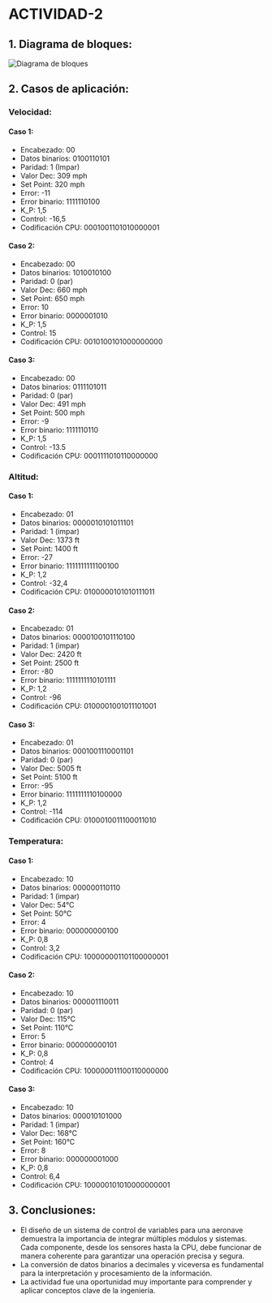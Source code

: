 # ACTIVIDAD-2
## 1. Diagrama de bloques:
![Diagrama de bloques](Bloques)
## 2. Casos de aplicación: 
### Velocidad:
#### Caso 1:
- Encabezado: 00
- Datos binarios: 0100110101
- Paridad: 1 (Impar)
- Valor Dec: 309 mph
- Set Point: 320 mph 
- Error: -11
- Error binario: 1111110100
- K_P: 1,5
- Control: -16,5
- Codificación CPU: 0001001101010000001
#### Caso 2:
- Encabezado: 00
- Datos binarios: 1010010100
- Paridad: 0 (par)
- Valor Dec: 660 mph
- Set Point: 650 mph 
- Error: 10
- Error binario: 0000001010
- K_P: 1,5
- Control: 15
- Codificación CPU: 0010100101000000000
#### Caso 3:
- Encabezado: 00
- Datos binarios: 0111101011
- Paridad: 0 (par)
- Valor Dec: 491 mph
- Set Point: 500 mph 
- Error: -9
- Error binario: 1111110110
- K_P: 1,5
- Control: -13.5
- Codificación CPU: 0001111010110000000
### Altitud:
#### Caso 1: 
- Encabezado: 01
- Datos binarios: 0000010101011101
- Paridad: 1 (impar)
- Valor Dec: 1373 ft
- Set Point: 1400 ft 
- Error: -27
- Error binario: 1111111111100100
- K_P: 1,2
- Control: -32,4
- Codificación CPU: 0100000101010111011
#### Caso 2:
- Encabezado: 01
- Datos binarios: 0000100101110100 
- Paridad: 1 (impar)
- Valor Dec: 2420 ft
- Set Point: 2500 ft 
- Error: -80
- Error binario: 1111111110101111
- K_P: 1,2
- Control: -96
- Codificación CPU: 0100001001011101001
#### Caso 3: 
- Encabezado: 01
- Datos binarios: 0001001110001101 
- Paridad: 0 (par)
- Valor Dec: 5005 ft
- Set Point: 5100 ft 
- Error: -95
- Error binario: 1111111110100000
- K_P: 1,2
- Control: -114
- Codificación CPU: 0100010011100011010
### Temperatura:
#### Caso 1:
- Encabezado: 10
- Datos binarios: 000000110110
- Paridad: 1 (impar)
- Valor Dec: 54°C
- Set Point: 50°C 
- Error: 4
- Error binario: 000000000100
- K_P: 0,8
- Control: 3,2
- Codificación CPU: 100000001101100000001
#### Caso 2:
- Encabezado: 10
- Datos binarios: 000001110011 
- Paridad: 0 (par)
- Valor Dec: 115°C
- Set Point: 110°C 
- Error: 5
- Error binario: 000000000101
- K_P: 0,8
- Control: 4
- Codificación CPU: 100000011100110000000
#### Caso 3: 
- Encabezado: 10
- Datos binarios: 000010101000 
- Paridad: 1 (impar)
- Valor Dec: 168°C
- Set Point: 160°C 
- Error: 8
- Error binario: 000000001000
- K_P: 0,8
- Control: 6,4
- Codificación CPU: 100000101010000000001
## 3. Conclusiones:
- El diseño de un sistema de control de variables para una aeronave demuestra la importancia de integrar múltiples módulos y sistemas. Cada componente, desde los sensores hasta la CPU, debe funcionar de manera coherente para garantizar una operación precisa y segura.
-  La conversión de datos binarios a decimales y viceversa es fundamental para la interpretación y procesamiento de la información.
- La actividad fue una oportunidad muy importante para comprender y aplicar conceptos clave de la ingeniería. 
